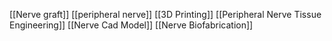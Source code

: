 [[Nerve graft]]
[[peripheral nerve]]
[[3D Printing]]
[[Peripheral Nerve Tissue Engineering]]
[[Nerve Cad Model]]
[[Nerve Biofabrication]]
